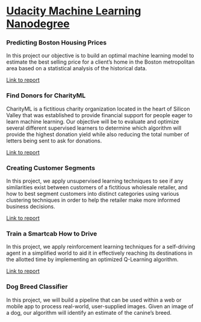 # [Udacity Machine Learning Nanodegree](https://www.udacity.com/course/machine-learning-engineer-nanodegree--nd009t)

### Predicting Boston Housing Prices

In this project our objective is to build an optimal machine learning model to estimate the best selling price for a client’s home in the Boston metropolitan area based on a statistical analysis of the historical data.

[Link to report](https://github.com/AzizAlhaqbani/machineleaarning-projects/blob/master/Predicting%20Boston%20Housing%20Prices/boston_housing.ipynb)

### Find Donors for CharityML

CharityML is a fictitious charity organization located in the heart of Silicon Valley that was established to provide financial support for people eager to learn machine learning. Our objective will be to evaluate and optimize several different supervised learners to determine which algorithm will provide the highest donation yield while also reducing the total number of letters being sent to ask for donations.

[Link to report](https://github.com/AzizAlhaqbani/machineleaarning-projects/blob/master/Find%20Donors%20for%20CharityML/finding_donors.ipynb)
 
### Creating Customer Segments

In this project, we apply unsupervised learning techniques to see if any similarities exist between customers of a fictitious wholesale retailer, and how to best segment customers into distinct categories using various clustering techniques in order to help the retailer make more informed business decisions.

[Link to report](https://github.com/AzizAlhaqbani/machineleaarning-projects/blob/master/Creating%20Customer%20Segments/customer_segments.ipynb)

### Train a Smartcab How to Drive

In this project, we apply reinforcement learning techniques for a self-driving agent in a simplified world to aid it in effectively reaching its destinations in the allotted time by implementing an optimized Q-Learning algorithm. 

[Link to report](https://github.com/AzizAlhaqbani/machineleaarning-projects/blob/master/Train%20a%20Smartcab%20How%20to%20Drive/smartcab.ipynb)

### Dog Breed Classifier
In this project, we will build a pipeline that can be used within a web or mobile app to process real-world, user-supplied images. Given an image of a dog, our algorithm will identify an estimate of the canine’s breed. 


